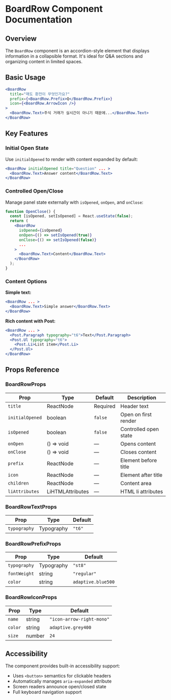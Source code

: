 # BoardRow Component Documentation

## Overview

The `BoardRow` component is an accordion-style element that displays information in a collapsible format. It's ideal for Q&A sections and organizing content in limited spaces.

## Basic Usage

```jsx
<BoardRow
  title="매도 환전이 무엇인가요?"
  prefix={<BoardRow.Prefix>Q</BoardRow.Prefix>}
  icon={<BoardRow.ArrowIcon />}
>
  <BoardRow.Text>주식 거래가 실시간이 아니기 때문에...</BoardRow.Text>
</BoardRow>
```

## Key Features

### Initial Open State
Use `initialOpened` to render with content expanded by default:

```jsx
<BoardRow initialOpened title="Question" ... >
  <BoardRow.Text>Answer content</BoardRow.Text>
</BoardRow>
```

### Controlled Open/Close
Manage panel state externally with `isOpened`, `onOpen`, and `onClose`:

```jsx
function OpenClose() {
  const [isOpened, setIsOpened] = React.useState(false);
  return (
    <BoardRow
      isOpened={isOpened}
      onOpen={() => setIsOpened(true)}
      onClose={() => setIsOpened(false)}
      ...
    >
      <BoardRow.Text>Content</BoardRow.Text>
    </BoardRow>
  );
}
```

### Content Options

**Simple text:**
```jsx
<BoardRow ... >
  <BoardRow.Text>Simple answer</BoardRow.Text>
</BoardRow>
```

**Rich content with Post:**
```jsx
<BoardRow ... >
  <Post.Paragraph typography="t6">Text</Post.Paragraph>
  <Post.Ul typography="t6">
    <Post.Li>List item</Post.Li>
  </Post.Ul>
</BoardRow>
```

## Props Reference

### BoardRowProps

| Prop | Type | Default | Description |
|------|------|---------|-------------|
| `title` | ReactNode | Required | Header text |
| `initialOpened` | boolean | `false` | Open on first render |
| `isOpened` | boolean | `false` | Controlled open state |
| `onOpen` | () => void | — | Opens content |
| `onClose` | () => void | — | Closes content |
| `prefix` | ReactNode | — | Element before title |
| `icon` | ReactNode | — | Element after title |
| `children` | ReactNode | — | Content area |
| `liAttributes` | LiHTMLAttributes | — | HTML li attributes |

### BoardRowTextProps

| Prop | Type | Default |
|------|------|---------|
| `typography` | Typography | `"t6"` |

### BoardRowPrefixProps

| Prop | Type | Default |
|------|------|---------|
| `typography` | Typography | `"st8"` |
| `fontWeight` | string | `"regular"` |
| `color` | string | `adaptive.blue500` |

### BoardRowIconProps

| Prop | Type | Default |
|------|------|---------|
| `name` | string | `"icon-arrow-right-mono"` |
| `color` | string | `adaptive.grey400` |
| `size` | number | `24` |

## Accessibility

The component provides built-in accessibility support:

- Uses `<button>` semantics for clickable headers
- Automatically manages `aria-expanded` attribute
- Screen readers announce open/closed state
- Full keyboard navigation support
